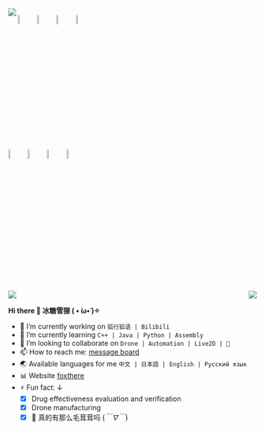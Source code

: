 <img align="left" src="https://github-readme-stats.vercel.app/api?username=NekoSilverfox&hide=contribs,issues&count_private=true&show_icons=true"/>
  <!-- Your languages and tools. Be careful with the alignment. 
  You can use this sites to get logos: https://www.vectorlogo.zone or https://simpleicons.org/
  超棒的取色网站：https://htmlcolorcodes.com/zh/
  -->
  

  <code><img width="7%" fill="F92377" src="https://raw.githubusercontent.com/NekoSilverFox/NekoSilverfox/master/icons/cplusplus.svg"></code>
  <code><img width="7%" fill="643739" src="https://github.com/NekoSilverFox/NekoSilverfox/raw/master/icons/java.svg"></code>
  <code><img width="7%" fill="49EE78" src="https://github.com/NekoSilverFox/NekoSilverfox/raw/master/icons/python.svg"></code>
  <code><img width="7%" fill="23F9EC" src="https://github.com/NekoSilverFox/NekoSilverfox/raw/master/icons/furrynetwork.svg"></code>
<br />
  <code><img width="7%" fill="F92323" src="https://github.com/NekoSilverFox/NekoSilverfox/raw/master/icons/github.svg"></code>
  <code><img width="7%" fill="F99B23" src="https://github.com/NekoSilverFox/NekoSilverfox/raw/master/icons/ubuntu.svg"></code>
  <code><img width="7%" fill="C2F923" src="https://github.com/NekoSilverFox/NekoSilverfox/raw/master/icons/centos.svg"></code>
  <code><img width="7%" fill="23A1F9" src="https://github.com/NekoSilverFox/NekoSilverfox/raw/master/icons/nextcloud.svg"></code>

<!--
  <code><img align="right" width="300" height="150" src="https://github.com/NekoSilverFox/NekoSilverfox/raw/master/icons/fox.png"></code>
-->

<a>
  <img align="center" src="https://github.com/NekoSilverFox/NekoSilverfox/blob/master/icons/wri.png"/>
  <img align="right" src="https://github-readme-stats.vercel.app/api/top-langs/?username=NekoSilverfox&show_icons=true&theme=vue" />

 **Hi there 🐾 冰糖雪狸 ( • ̀ω•́ )✧**  </br>
- 🔭 I’m currently working on `狐行狐语 | Bilibili`  </br>
- 🌱 I’m currently learning `C++ | Java | Python | Assembly`  </br>
- 👀 I’m looking to collaborate on `Drone | Automation | Live2D | 🐾`  </br>
- 📫 How to reach me: [message board](https://foxthere.com/board/)  </br>
- 🌏 Available languages for me `中文 | 日本語 | English | Русский язык`  </br>
- 📊 Website [foxthere](https://foxthere.com/)  </br>
- ⚡ Fun fact:  ↓  </br>
  - [x] Drug effectiveness evaluation and verification  </br>
  - [x] Drone manufacturing  </br>
  - [x] 🐾 真的有那么毛茸茸吗 (*￣∇￣*)  </br>
</a>
